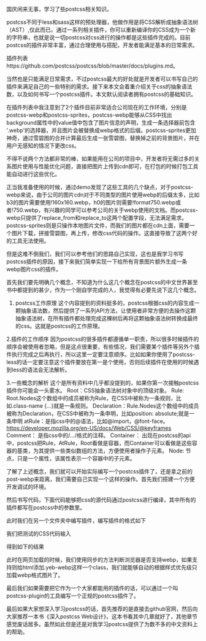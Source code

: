 国庆闲来无事，学习了些postcss相关知识。

postcss不同于less和sass这样的预处理器，他做作用是将CSS解析成抽象语法树（AST）,仅此而已。通过一系列相关插件，你可以重新编译你的CSS成为一个新的字符串，也就是说一切postcss对css进行的操作都是这些插件完成的。目前postcss的插件非常丰富，通过合理使用与搭配，开发者能满足基本的日常需求。

插件列表https://github.com/postcss/postcss/blob/master/docs/plugins.md。

当然也是只能满足日常需求，不过postcss最大的好处就是开发者可以书写自己的插件来满足自己的一些特别的需求。接下来本文会着重介绍关于css的抽象语法数，以及如何书写一个postcss插件。本文默认阅读者拥有postcss的基础知识。

在插件列表中我注意到了2个插件目前非常适合公司现在的工作环境，分别是postcss-webp和postcss-sprites，postcss-webp能够从CSS中找出background属性中的value值中包含了图片信息的声明，生成一条选择器前包含 '.webp'的选择器，并且图片会被替换成webp格式的后缀。postcss-sprites更加神奇，通过雪碧图的合并计算最后生成一张雪碧图，替换掉之前的背景图片，并在用户无感知的情况下更改css。

不得不说两个方法都非常的棒，如果能用在公司的项目中，开发者将无需过多的关系图片使用与性能优化问题，直接把图片上传到cdn即可，在打包的时候打包工具能自动进行这些优化。

正当我准备使用的时候，通过demo发现了这些工具的几个缺点，对于postcss-webp来说，由于公司的图片cdn对于不同类型的图片使用webp的后缀太多，比如b3的图片需要使用!160x160.webp，h0的图片则需要!format750.webp或者!750.webp，有兴趣的同学可以参考公司的关于webp使用的文档。而postcss-webp只提供了replace_from和replace_to这两个配置字段，无法满足需求。postcss-sprites则是只操作本地图片文件，而我们的图片都在cdn上面，需要一个图片下载，拼接雪碧图，再上传，修改css代码的操作。这直接导致了这两个好的工具无法使用。

但是这难不倒我们，我们可以参考他们的思路自己实现，这也是我学习书写postcss插件的原因，接下来我们简单实现一下给所有背景图片额外生成一条webp图片css的插件。

首先我们要先明确几个概念，不知道为什么这几个概念在postcss的中文世界甚至书中都提到的甚少，作为一个刚自学完成的人，我觉得有必要先说下这几个概念。

1. postcss工作原理
这个内容提到的资料挺多的，postcss根据css的内容生成一颗抽象语法数，然后提供了一系列API方法，让使用者非常方便的去操作这颗抽象语法树，在所有插件都处理完成这棵树后再将这颗抽象语法树转换成最终的css。这就是postcss的工作原理。

2.插件的工作顺序
因为postcss的很多插件都遵循单一职责，所以很多时候插件的顺序会被使用者忽略，但是这点很重要，有些情况，我们需要某个插件等另外个插件执行完成之后再执行，所以这里一定要注意顺序。比如如果你使用了postcss-less的话一定要注意这个插件要放在第一是个使用，否则后续插件在使用的时候遇到less的语法会无法解析。

3.一些概念的解析
这个是所有资料中几乎都没提到的，如果你第一次接触postcss插件你可能会一头雾水。
Root：CSS抽象语法树对象中的顶级对象。
Rule: Root.Nodes这个数组中的成员被称为Rule，在CSS中被称为一条规则，比如.class-name {...}就是一条规则。
Declaration：Rule.Nodes这个数组中的成员被称为Declaration，在CSS中被称为一条申明，比如position: absolute;就是一条申明
atRule：是指css中的@语法，比如@import，@font-face。https://developer.mozilla.org/en-US/docs/Web/CSS/@keyframes
Comment： 是指css中的/*...*/格式的注释。
Container： 出现在postcss的api中，postcss把Rule，AtRule，Root看做是容器，而Container可以看做是这些容器的基类，为其提供一些类似数组的方法，方便使用者操作子元素。
Node: 节点，只是一个属性，该属性表示一个容器中的子元素。




了解了上述概念，我们就可以开始实际编写一个postcss插件了，还是拿之前的post-webp来距离，我们需要自己实现一个这样的操作。首先我们搭建一个方便开发调试的环境。

然后书写代码，下面代码能够把css的源代码通过postcss进行编译，其中所有的插件都写在postcss中的参数里。



此时我们在另一个文件夹中编写插件，编写插件的格式如下



我们把测试的CSS代码输入

得到如下的结果


此时在网页加载的时候，我们使用同步的方法判断浏览器是否支持webp，如果支持则给html添加.yeb-webp这样一个class，我们就能够自动的根据样式优先级只加载webp格式图片了。

最后我们如果需要把它作为一个大家都能用的插件的话，可以通过一个叫postcss-plugin的工具编写一个正规的postcss插件了。

最后如果大家想深入学习postcss的话，首先推荐的是直接去github官网，然后向大家推荐一本书《深入postcss Web设计》，这本书看其中几章就好了，其他章节感觉废话居多。虽然如此但是还是对我学习postcss提供了为数不多的中文资料上的帮助。
